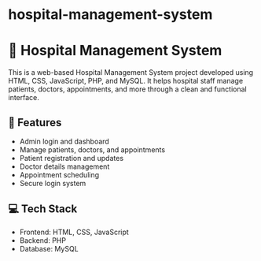 # hospital-management-system
# 🏥 Hospital Management System

This is a web-based Hospital Management System project developed using HTML, CSS, JavaScript, PHP, and MySQL. It helps hospital staff manage patients, doctors, appointments, and more through a clean and functional interface.

## 🔧 Features

- Admin login and dashboard
- Manage patients, doctors, and appointments
- Patient registration and updates
- Doctor details management
- Appointment scheduling
- Secure login system

## 💻 Tech Stack

- Frontend: HTML, CSS, JavaScript
- Backend: PHP
- Database: MySQL

